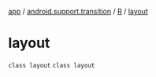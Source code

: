 [app](../../../index.md) / [android.support.transition](../../index.md) / [R](../index.md) / [layout](.)

# layout

`class layout`
`class layout`
